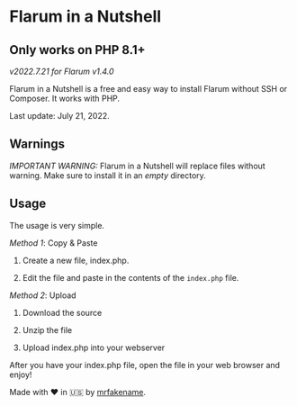 # Flarum in a Nutshell
## Only works on PHP 8.1+
_v2022.7.21 for Flarum v1.4.0_

Flarum in a Nutshell is a free and easy way to install Flarum without SSH or Composer. It works with PHP.

Last update: July 21, 2022.
## Warnings
*IMPORTANT WARNING:* Flarum in a Nutshell will replace files without warning. Make sure to install it in an _empty_ directory.
## Usage
The usage is very simple.

*Method 1*: Copy & Paste

1. Create a new file, index.php.

2. Edit the file and paste in the contents of the `index.php` file.

*Method 2*: Upload

1. Download the source

2. Unzip the file

3. Upload index.php into your webserver



After you have your index.php file, open the file in your web browser and enjoy!


Made with &hearts; in :us: by [mrfakename](https://mrfake.name).
